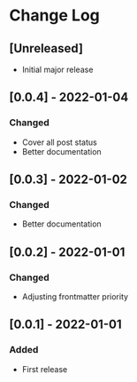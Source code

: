 # Change Log

## [Unreleased]

- Initial major release

## [0.0.4] - 2022-01-04

### Changed

- Cover all post status
- Better documentation

## [0.0.3] - 2022-01-02

### Changed

- Better documentation

## [0.0.2] - 2022-01-01

### Changed

- Adjusting frontmatter priority

## [0.0.1] - 2022-01-01

### Added

- First release